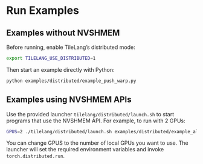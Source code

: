 # Run Examples

## Examples without NVSHMEM

Before running, enable TileLang’s distributed mode:

```bash
export TILELANG_USE_DISTRIBUTED=1 
```
Then start an example directly with Python:
```bash
python examples/distributed/example_push_warp.py 
```

## Examples using NVSHMEM APIs

Use the provided launcher `tilelang/distributed/launch.sh` to start programs that use the NVSHMEM API. For example, to run with 2 GPUs:
```bash
GPUS=2 ./tilelang/distributed/launch.sh examples/distributed/example_allgather.py
```
You can change GPUS to the number of local GPUs you want to use. The launcher will set the required environment variables and invoke `torch.distributed.run`.